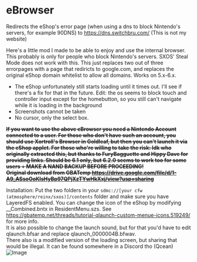 # eBrowser
Redirects the eShop's error page (when using a dns to block Nintendo's servers, for example 90DNS) to https://dns.switchbru.com/ (This is not my website)
  
Here's a little mod I made to be able to enjoy and use the internal browser. This probably is only for people who block Nintendo's servers. SXOS' Steal Mode does not work with this.
This just replaces two out of three errorpages with a page that rediricts to google.com, and replaces the original eShop domain whitelist to allow all domains. Works on 5.x-6.x.
  
* The eShop unfortunately still starts loading until it times out. I'll see if there's a fix for that in the future. 
Edit: the os seems to block touch and controller input except for the homebutton, so you still can't navigate while it is loading in the background
* Screenshots cannot be taken
* No cursor, only the select box.
  
~~**If you want to use the above eBrowser you need a Nintendo Account connected to a user. For those who don't have such an account, you should use Xortroll's Browser in Goldleaf, but then you can't launch it via the eShop applet. For those who're willing to take the risk:  Idk who originally extracted this, but thanks to FuryBagguette and Hippy Dave for providing links. **Should be 6.1 only, but 6.2.0 seems to work too for some users + MAKE A NAND BACKUP BEFORE PROCEEDING!**  
Original download from GBATemp https://drive.google.com/file/d/1-A9_ASsoOoKIsHyBp97QPjXzTYwHkXxj/view?usp=sharing**~~
  
Installation: Put the two folders in your `sdmc://[your cfw (atmosphere/reinx/sxos)]/contents` folder and make sure you have LayeredFS enabled.
You can change the icon of the eShop by modifying __Combined.bntx in ResidentMenu.szs.
See https://gbatemp.net/threads/tutorial-qlaunch-custom-menue-icons.519249/ for more info.  
It is also possible to change the launch sound, but for that you'd have to edit qlaunch.bfsar and replace qlaunch_0000004B.bfwav.  
There also is a modified version of the loading screen, but sharing that would be illegal. It can be found somewhere in a Discord tho (Qcean) 
![Image](https://cdn.discordapp.com/attachments/272399519570722826/535079649856716811/unknown.png)
